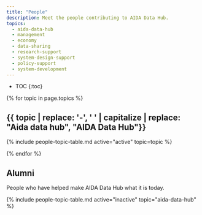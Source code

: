 ```yaml
---
title: "People"
description: Meet the people contributing to AIDA Data Hub.
topics:
  - aida-data-hub
  - management
  - economy
  - data-sharing
  - research-support
  - system-design-support
  - policy-support
  - system-development
---
```


* TOC
{:toc}

{% for topic in page.topics %}
## {{ topic | replace: '-', ' ' | capitalize | replace: "Aida data hub", "AIDA Data Hub"}}
{% include people-topic-table.md active="active" topic=topic %}

{% endfor %}

## Alumni
People who have helped make AIDA Data Hub what it is today.

{% include people-topic-table.md active="inactive" topic="aida-data-hub" %}
